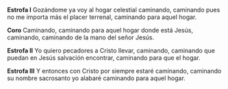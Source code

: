 **Estrofa I**
Gozándome ya voy al hogar celestial 
caminando, caminando
pues no me importa más el placer terrenal, 
caminando para aquel hogar.

**Coro**
Caminando, caminando 
para aquel hogar donde está Jesús,
caminando, caminando 
de la mano del señor Jesús.

**Estrofa II**
Yo quiero pecadores a Cristo llevar, 
caminando, caminando
que puedan en Jesús salvación encontrar, 
caminando para que el hogar.

**Estrofa III**
Y entonces con Cristo por  siempre estaré 
caminando, caminando 
su nombre sacrosanto yo alabaré 
caminando para aquel hogar.
